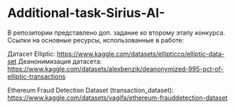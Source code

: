# Additional-task-Sirius-AI-

В репозитории представлено доп. задание ко второму этапу конкурса. Ссылки на основные ресурсы, использованные в работе:

Датасет Elliptic:
https://www.kaggle.com/datasets/ellipticco/elliptic-data-set
Деанонимизация датасета:
https://www.kaggle.com/datasets/alexbenzik/deanonymized-995-pct-of-elliptic-transactions

Ethereum Fraud Detection Dataset (transaction_dataset):
https://www.kaggle.com/datasets/vagifa/ethereum-frauddetection-dataset
